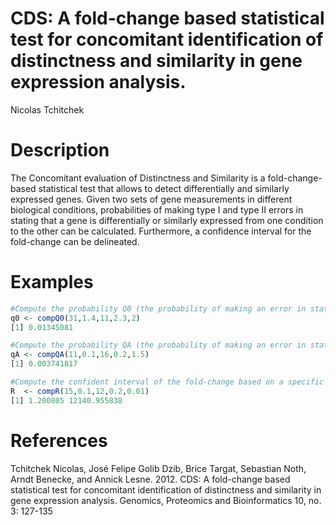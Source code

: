 # CDS: A fold-change based statistical test for concomitant identification of distinctness and similarity in gene expression analysis.
Nicolas Tchitchek  

# Description
The Concomitant evaluation of Distinctness and Similarity is a fold-change-based statistical test that allows to detect differentially and similarly expressed genes. Given two sets of gene measurements in different biological conditions, probabilities of making type I and type II errors in stating that a gene is differentially or similarly expressed from one condition to the other can be calculated. Furthermore, a confidence interval for the fold-change can be delineated.

# Examples
```r
#Compute the probability Q0 (the probability of making an error in stating that a certain gene is differentially expressed between the two biological conditions) based on the means (m1 and m2) and standard deviations (s1 and s2) for each of the two biological conditions. TAN_ALPHA_0 corresponds to a fold-change criteria for stating difference between two values.
q0 <- compQ0(31,1.4,11,2.3,2)
[1] 0.01345081
```

```r
#Compute the probability QA (the probability of making an error in stating that a certain gene is similarly expressed between the two biological conditions) based on the means (m1 and m2) and standard deviations (s1 and s2) for each of the two biological conditions. TAN_ALPHA_A corresponds to a fold-change criteria for stating the similarity between two values.
qA <- compQA(11,0.1,16,0.2,1.5)
[1] 0.003741817
```

```r
#Compute the confident interval of the fold-change based on a specific confident level EPSILON.
R  <- compR(15,0.1,12,0.2,0.01)
[1] 1.200805 12140.955838
```

# References
Tchitchek Nicolas, José Felipe Golib Dzib, Brice Targat, Sebastian Noth, Arndt Benecke, and Annick Lesne. 2012. CDS: A fold-change based statistical test for concomitant identification of distinctness and similarity in gene expression analysis. Genomics, Proteomics and Bioinformatics 10, no. 3: 127-135


